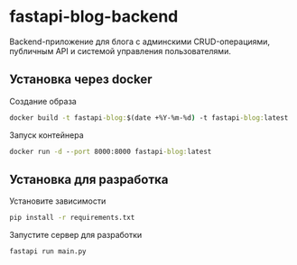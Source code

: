 # fastapi-blog-backend

Backend-приложение для блога с админскими CRUD-операциями, публичным API и системой управления пользователями.

## Установка через docker

Создание образа

```cmd
docker build -t fastapi-blog:$(date +%Y-%m-%d) -t fastapi-blog:latest .
```

Запуск контейнера

```cmd
docker run -d --port 8000:8000 fastapi-blog:latest
```

## Установка для разработка

Установите зависимости

```cmd
pip install -r requirements.txt
```

Запустите сервер для разработки

```cmd
fastapi run main.py
```
